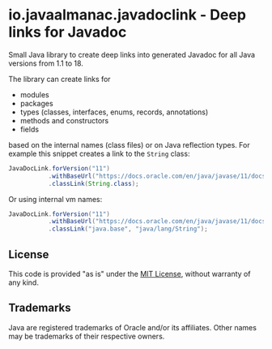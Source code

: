 io.javaalmanac.javadoclink - Deep links for Javadoc
===================================================

Small Java library to create deep links into generated Javadoc for all Java
versions from 1.1 to 18.

The library can create links for

* modules
* packages
* types (classes, interfaces, enums, records, annotations)
* methods and constructors
* fields

based on the internal names (class files) or on Java reflection types. For example
this snippet creates a link to the `String` class:

```java
JavaDocLink.forVersion("11")
           .withBaseUrl("https://docs.oracle.com/en/java/javase/11/docs/api/")
           .classLink(String.class);
```

Or using internal vm names:

```java
JavaDocLink.forVersion("11")
           .withBaseUrl("https://docs.oracle.com/en/java/javase/11/docs/api/")
           .classLink("java.base", "java/lang/String");
```


## License

This code is provided "as is" under the [MIT License](LICENSE.md), without warranty of any kind.


## Trademarks

Java are registered trademarks of Oracle and/or its affiliates. Other names may be trademarks of their respective owners.

